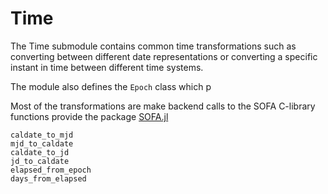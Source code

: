# Time

The Time submodule contains common time transformations such as converting between different date representations or converting a specific instant in time between different time systems.

The module also defines the `Epoch` class which p

Most of the transformations are make backend calls to the SOFA C-library functions provide the package [SOFA.jl](https://github.com/sisl/SOFA.jl "SOFA.jl")

```@docs
caldate_to_mjd
mjd_to_caldate
caldate_to_jd
jd_to_caldate
elapsed_from_epoch
days_from_elapsed
```